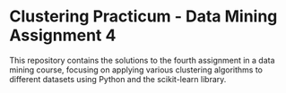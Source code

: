 # Clustering Practicum - Data Mining Assignment 4

This repository contains the solutions to the fourth assignment in a data mining course, focusing on applying various clustering algorithms to different datasets using Python and the scikit-learn library.

